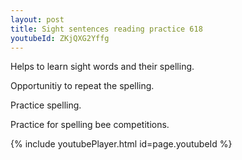 ```yaml
---
layout: post
title: Sight sentences reading practice 618
youtubeId: ZKjQXG2Yffg
---
```

 
 
Helps to learn sight words and their spelling.

Opportunitiy to repeat the spelling. 

Practice spelling. 
 
Practice for spelling bee competitions. 
 
{% include youtubePlayer.html id=page.youtubeId %}
 
 
